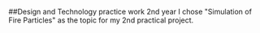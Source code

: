 ##Design and Technology practice work 2nd year
I chose "Simulation of Fire Particles" as the topic for my 2nd practical project.
